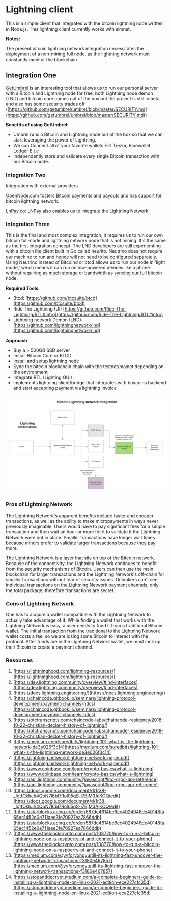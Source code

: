# Lightning client
This is a simple client that integrates with the bitcoin lightning node written in Node.js. This lightning client currently works with simnet. 

**Notes:**

The present bitcoin lightning network integration necessitates the deployment of a non-mining full node, as the lightning network must constantly monitor the blockchain. 

## **Integration One**

[GetUmbrel](https://getumbrel.com/) is an interesting tool that allows us to run our personal server with a Bitcoin and Lightning node for free, both Lightning node demon (LND) and bitcoin core  comes out of the box but the project is still in beta and also has some security trades off ([https://github.com/getumbrel/umbrel/blob/master/SECURITY.md](https://github.com/getumbrel/umbrel/blob/master/SECURITY.md))

**Benefits of using GetUmbrel:**

- Umbrel runs a Bitcoin and Lightning node out of the box so that we can start leveraging the power of Lightning.
- We can Connect all of your favorite wallets E.G Trezor, Bluewallet, Ledger E.t.c
- Independently store and validate every single Bitcoin transaction with our Bitcoin node.

### **Integration Two**

Integration with external providers 

[OpenNode.com](http://opennode.com) fosters Bitcoin payments and payouts and has support for bitcoin lightning network. 

[LnPay.co](https://docs.lnpay.co/): LNPay also enables us to integrate the Lightning Network. 

### Integration Three

This is the final and most complex integration; it requires us to run our own bitcoin full-node and lightning network node that is not mining. It's the same as the first integration concept. The LND developers are still experiemting  with a bitcoin lite client built in Go called neurito. Neutrino does not require our machine to run and hence will not need to be configured separately. Using Neutrino instead of Bitcoind or btcd allows us to run our node in 'light mode,' which means it can run on low-powered devices like a phone without requiring as much storage or bandwidth as syncing our full bitcoin node.

**Required Tools:**

- Btcd: [https://github.com/btcsuite/btcd](https://github.com/btcsuite/btcd)
- Ride The Lightning (UI) [https://github.com/Ride-The-Lightning/RTL#intro](https://github.com/Ride-The-Lightning/RTL#intro)
- Lightning network Demon (LND): [https://github.com/lightningnetwork/lnd](https://github.com/lightningnetwork/lnd)

**Approach**

- Buy a > 500GB SSD server
- Install Bitcoin Core or BTCD
- Install and setup lightning node
- Sync the bitcoin blockchain chain with the testnet/mainet depending on the environment
- Integrate RTL (Lighting GUI)
- implements lightning client/bridge that integrates with buycoins backend and start accepting payment  via lightning invoice

![Blank diagram.png](/assets/lnd.jpeg)

### **Pros of Lightning Network**

The Lightning Network's apparent benefits include faster and cheaper transactions, as well as the ability to make micropayments in ways never previously imaginable. Users would have to pay significant fees for a simple transaction and then wait an hour or more for it to validate if the Lightning Network were not in place. Smaller transactions have longer wait times because miners prefer to validate larger transactions because they pay more.

The Lightning Network is a layer that sits on top of the Bitcoin network. Because of the connectivity, the Lightning Network continues to benefit from the security mechanisms of Bitcoin. Users can then use the main blockchain for larger transactions and the Lightning Network's off-chain for smaller transactions without fear of security issues. Onlookers can't see individual transactions on the Lightning Network payment channels, only the total package, therefore transactions are secret.

### **Cons of Lightning Network**

One has to acquire a wallet compatible with the Lightning Network to actually take advantage of it. While finding a wallet that works with the Lightning Network is easy, a user needs to fund it from a traditional Bitcoin wallet. The initial transaction from the traditional to the Lightning Network wallet costs a fee, so we are losing some Bitcoin to interact with the protocol. After funds are in the Lightning Network wallet, we must lock up their Bitcoin to create a payment channel.

### **Resources**

1. [https://lightninghood.com/lightning-resources/](https://lightninghood.com/lightning-resources/)
2. [https://dev.lightning.community/overview/#lnd-interfaces](https://dev.lightning.community/overview/#lnd-interfaces)
3. [https://docs.lightning.engineering/](https://docs.lightning.engineering/)
4. [https://chaincode.gitbook.io/seminars/lightning-protocol-development/payment-channels-htlcs](https://chaincode.gitbook.io/seminars/lightning-protocol-development/payment-channels-htlcs)
5. [https://btctranscripts.com/chaincode-labs/chaincode-residency/2018-10-22-christian-decker-history-of-lightning/](https://btctranscripts.com/chaincode-labs/chaincode-residency/2018-10-22-christian-decker-history-of-lightning/)
6. [https://medium.com/suredbits/lightning-101-what-is-the-lightning-network-de3e026f3c14](https://medium.com/suredbits/lightning-101-what-is-the-lightning-network-de3e026f3c14)
7. [https://lightning.network/lightning-network-paper.pdf](https://lightning.network/lightning-network-paper.pdf)
8. [https://www.coinbase.com/learn/crypto-basics/what-is-lightning](https://www.coinbase.com/learn/crypto-basics/what-is-lightning)
9. [https://api.lightning.community/?javascript#lnd-grpc-api-reference](https://api.lightning.community/?javascript#lnd-grpc-api-reference)
10. [https://docs.google.com/document/d/1r38-_IgtfOkhJh4QbN7l6bl7Rol05qS-i7BjM3AjKOQ/edit](https://docs.google.com/document/d/1r38-_IgtfOkhJh4QbN7l6bl7Rol05qS-i7BjM3AjKOQ/edit)
11. [https://starblocks.acinq.co/order/587dc4614be6cc4024946de40148fa65ec1452e0e711aee3fe70927ea7866ddb](https://starblocks.acinq.co/order/587dc4614be6cc4024946de40148fa65ec1452e0e711aee3fe70927ea7866ddb)
12. [https://www.theblockcrypto.com/post/108770/how-to-run-a-bitcoin-lightning-node-on-a-raspberry-pi-and-connect-it-to-your-phone](https://www.theblockcrypto.com/post/108770/how-to-run-a-bitcoin-lightning-node-on-a-raspberry-pi-and-connect-it-to-your-phone)
13. [https://medium.com/@yyforyongyu/till-its-lightning-fast-uncover-the-lightning-network-transactions-f3180e467857](https://medium.com/@yyforyongyu/till-its-lightning-fast-uncover-the-lightning-network-transactions-f3180e467857)
14. [https://stopanddecrypt.medium.com/a-complete-beginners-guide-to-installing-a-lightning-node-on-linux-2021-edition-ece227cfc35d](https://stopanddecrypt.medium.com/a-complete-beginners-guide-to-installing-a-lightning-node-on-linux-2021-edition-ece227cfc35d)